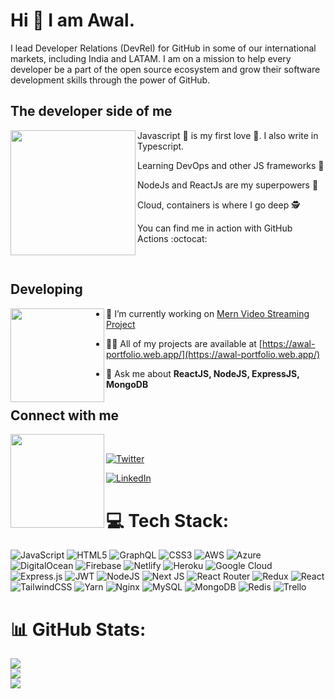 


# Hi 👋 I am Awal.

I lead Developer Relations (DevRel) for GitHub in some of our international markets, including India and LATAM. I am on a mission to help every developer be a part of the open source ecosystem and grow their software development skills through the power of GitHub.

## The developer side of me

<img src="[karanoctocat.png](https://octodex.github.com/images/catstello.png)" align="left" height="200">

Javascript 🐍 is my first love 💙. I also write in Typescript. 

Learning DevOps and other JS frameworks 📖

NodeJs and ReactJs are my superpowers 🦾

Cloud, containers is where I go deep 🕵️

You can find me in action with GitHub Actions :octocat:

<br/>

 ## Developing
<img src="https://octodex.github.com/images/gangnamtocat.png" align="left" height="150">

- 🔭 I’m currently working on [Mern Video Streaming Project](https://github.com/AwalHossain/Video_Streaming_With_MERN)

- 👨‍💻 All of my projects are available at [https://awal-portfolio.web.app/](https://awal-portfolio.web.app/)

- 💬 Ask me about **ReactJS, NodeJS, ExpressJS, MongoDB**

## Connect with me

<img src="https://octodex.github.com/images/daftpunktocat-thomas.gif" align="left" height="150">

<br/>

[![Twitter][1.1]][1.2]

[1.1]: https://img.shields.io/badge/Twitter-1DA1F2?style=for-the-badge&logo=twitter&logoColor=white
[1.2]: https://twitter.com/mvkaran

[![LinkedIn][2.1]][2.2]

[2.1]: https://img.shields.io/badge/LinkedIn-0077B5?style=for-the-badge&logo=linkedin&logoColor=white
[2.2]: https://linkedin.com/in/mvkaran



# 💻 Tech Stack:
![JavaScript](https://img.shields.io/badge/javascript-%23323330.svg?style=for-the-badge&logo=javascript&logoColor=%23F7DF1E) ![HTML5](https://img.shields.io/badge/html5-%23E34F26.svg?style=for-the-badge&logo=html5&logoColor=white) ![GraphQL](https://img.shields.io/badge/-GraphQL-E10098?style=for-the-badge&logo=graphql&logoColor=white) ![CSS3](https://img.shields.io/badge/css3-%231572B6.svg?style=for-the-badge&logo=css3&logoColor=white) ![AWS](https://img.shields.io/badge/AWS-%23FF9900.svg?style=for-the-badge&logo=amazon-aws&logoColor=white) ![Azure](https://img.shields.io/badge/azure-%230072C6.svg?style=for-the-badge&logo=azure-devops&logoColor=white) ![DigitalOcean](https://img.shields.io/badge/DigitalOcean-%230167ff.svg?style=for-the-badge&logo=digitalOcean&logoColor=white) ![Firebase](https://img.shields.io/badge/firebase-%23039BE5.svg?style=for-the-badge&logo=firebase) ![Netlify](https://img.shields.io/badge/netlify-%23000000.svg?style=for-the-badge&logo=netlify&logoColor=#00C7B7) ![Heroku](https://img.shields.io/badge/heroku-%23430098.svg?style=for-the-badge&logo=heroku&logoColor=white) ![Google Cloud](https://img.shields.io/badge/Google%20Cloud-%234285F4.svg?style=for-the-badge&logo=google-cloud&logoColor=white) ![Express.js](https://img.shields.io/badge/express.js-%23404d59.svg?style=for-the-badge&logo=express&logoColor=%2361DAFB) ![JWT](https://img.shields.io/badge/JWT-black?style=for-the-badge&logo=JSON%20web%20tokens) ![NodeJS](https://img.shields.io/badge/node.js-6DA55F?style=for-the-badge&logo=node.js&logoColor=white) ![Next JS](https://img.shields.io/badge/Next-black?style=for-the-badge&logo=next.js&logoColor=white) ![React Router](https://img.shields.io/badge/React_Router-CA4245?style=for-the-badge&logo=react-router&logoColor=white) ![Redux](https://img.shields.io/badge/redux-%23593d88.svg?style=for-the-badge&logo=redux&logoColor=white) ![React](https://img.shields.io/badge/react-%2320232a.svg?style=for-the-badge&logo=react&logoColor=%2361DAFB) ![TailwindCSS](https://img.shields.io/badge/tailwindcss-%2338B2AC.svg?style=for-the-badge&logo=tailwind-css&logoColor=white) ![Yarn](https://img.shields.io/badge/yarn-%232C8EBB.svg?style=for-the-badge&logo=yarn&logoColor=white) ![Nginx](https://img.shields.io/badge/nginx-%23009639.svg?style=for-the-badge&logo=nginx&logoColor=white) ![MySQL](https://img.shields.io/badge/mysql-%2300f.svg?style=for-the-badge&logo=mysql&logoColor=white) ![MongoDB](https://img.shields.io/badge/MongoDB-%234ea94b.svg?style=for-the-badge&logo=mongodb&logoColor=white) ![Redis](https://img.shields.io/badge/redis-%23DD0031.svg?style=for-the-badge&logo=redis&logoColor=white) ![Trello](https://img.shields.io/badge/Trello-%23026AA7.svg?style=for-the-badge&logo=Trello&logoColor=white)
# 📊 GitHub Stats:
![](https://github-readme-stats.vercel.app/api?username=awalhossain&theme=dark&hide_border=false&include_all_commits=false&count_private=false)<br/>
![](https://github-readme-streak-stats.herokuapp.com/?user=awalhossain&theme=dark&hide_border=false)<br/>
![](https://github-readme-stats.vercel.app/api/top-langs/?username=awalhossain&theme=dark&hide_border=false&include_all_commits=false&count_private=false&layout=compact)





